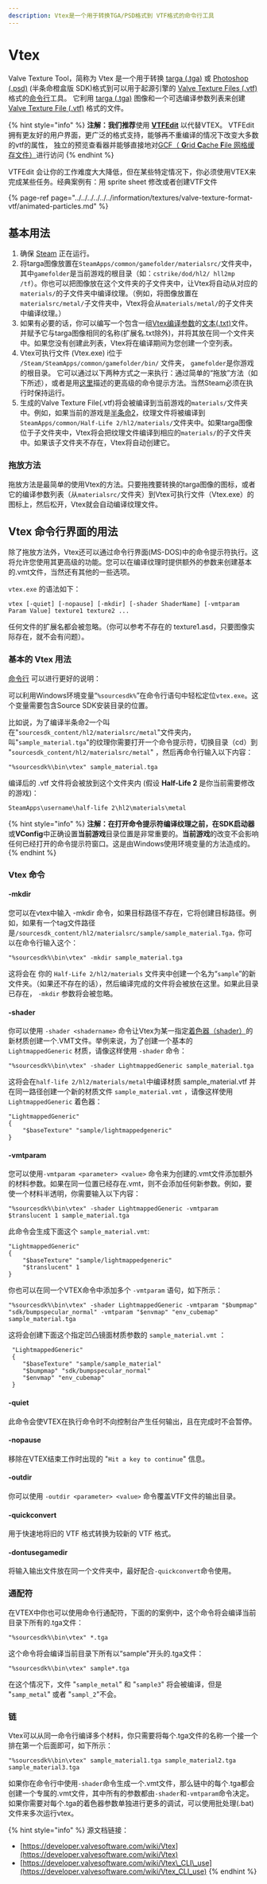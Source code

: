 ```yaml
---
description: Vtex是一个用于转换TGA/PSD格式到 VTF格式的命令行工具
---
```


# Vtex

Valve Texture Tool，简称为 Vtex 是一个用于转换 [targa \(.tga\)](../../../../../../information/file-format/truevision-graphics-adapter-tga.md) 或 [Photoshop \(.psd\)](../../../../../../information/file-format/psd-photoshop-document.md) \(半条命橙盒版 SDK\)格式到可以用于起源引擎的 [Valve Texture Files \(.vtf\)](../../../../../../information/textures/valve-texture-format-vtf/)格式的[命令行](https://developer.valvesoftware.com/wiki/Command-line)工具。 它利用 [targa \(.tga\)](../../../../../../information/file-format/truevision-graphics-adapter-tga.md) 图像和一个可选编译参数列表来创建 [Valve Texture File \(.vtf\)](../../../../../../information/textures/valve-texture-format-vtf/) 格式的文件。

{% hint style="info" %}
**注解：**我们**推荐**使用 [**VTFEdit**](../vtfedit.md) 以代替VTEX。 VTFEdit拥有更友好的用户界面，更广泛的格式支持，能够再不重编译的情况下改变大多数的vtf的属性， 独立的预览查看器并能够直接地对[GCF（ **G**rid **C**ache **F**ile 网格缓存文件）](https://developer.valvesoftware.com/wiki/GCF)进行访问
{% endhint %}

VTFEdit 会让你的工作难度大大降低，但在某些特定情况下，你必须使用VTEX来完成某些任务。经典案例有：用 sprite sheet 修改或者创建VTF文件

{% page-ref page="../../../../../../information/textures/valve-texture-format-vtf/animated-particles.md" %}

## 基本用法

1. 确保 [Steam](https://developer.valvesoftware.com/wiki/Steam) 正在运行。
2. 将targa图像放置在`SteamApps/common/gamefolder/materialsrc/`文件夹中，其中`gamefolder`是当前游戏的根目录（如：`cstrike/dod/hl2/ hll2mp /tf`）。你也可以把图像放在这个文件夹的子文件夹中，让Vtex将自动从对应的`materials/`的子文件夹中编译纹理。（例如，将图像放置在`materialsrc/metal/`子文件夹中，Vtex将会从`materials/metal/`的子文件夹中编译纹理。）
3. 如果有必要的话，你可以编写一个包含一组[Vtex编译参数](https://app.gitbook.com/@noskill/s/titanfall2/~/drafts/-MaayusPgFwEGXSZy-W-/v/chinese/how-to-start-modding/modding-introduction/modding-tools/source/vtf-and-vmt/vtex/vtex-compile-parameters/@drafts)的[文本\(.txt\)](https://app.gitbook.com/@noskill/s/titanfall2/~/drafts/-MaayusPgFwEGXSZy-W-/v/chinese/information/file-format/txt-text-file/@drafts)文件。并赋予它与targa图像相同的名称\(扩展名.txt除外\)，并将其放在同一个文件夹中。如果您没有创建此列表，Vtex将在编译期间为您创建一个空列表。
4. Vtex可执行文件 \(Vtex.exe\) i位于 `/Steam/SteamApps/common/gamefolder/bin/` 文件夹， `gamefolder`是你游戏的根目录。 它可以通过以下两种方式之一来执行：通过简单的“拖放”方法（如下所述），或者是用[这里](https://app.gitbook.com/@noskill/s/titanfall2/~/drafts/-MaayusPgFwEGXSZy-W-/v/chinese/how-to-start-modding/modding-introduction/modding-tools/source/vtf-and-vmt/vtex#firstHeading/@drafts)描述的更高级的命令提示方法。当然Steam必须在执行时保持运行。
5. 生成的Valve Texture File\(.vtf\)将会被编译到当前游戏的`materials/`文件夹中。例如，如果当前的游戏是[半条命2](https://developer.valvesoftware.com/wiki/Half-Life_2)，纹理文件将被编译到`SteamApps/common/Half-Life 2/hl2/materials/`文件夹中。如果targa图像位于子文件夹中，Vtex将会把纹理文件编译到相应的`materials/`的子文件夹中。如果该子文件夹不存在，Vtex将自动创建它。

### 拖放方法

拖放方法是最简单的使用Vtex的方法。只要拖拽要转换的targa图像的图标，或者它的编译参数列表（从`materialsrc/`文件夹）到Vtex可执行文件（Vtex.exe）的图标上，然后松开，Vtex就会自动编译纹理文件。

## Vtex 命令行界面的用法 <a id="firstHeading"></a>

除了拖放方法外，Vtex还可以通过命令行界面\(MS-DOS\)中的命令提示符执行。这将允许您使用其更高级的功能。您可以在编译纹理时提供额外的参数来创建基本的.vmt文件，当然还有其他的一些选项。

`vtex.exe` 的语法如下：

```text
vtex [-quiet] [-nopause] [-mkdir] [-shader ShaderName] [-vmtparam Param Value] texture1 texture2 ...
```

任何文件的扩展名都会被忽略。（你可以参考不存在的 texture1.asd，只要图像实际存在，就不会有问题）。

### 基本的 Vtex 用法 

[命令行](https://developer.valvesoftware.com/wiki/Command-line) 可以进行更好的说明：

可以利用Windows环境变量“`%sourcesdk%`”在命令行语句中轻松定位`vtex.exe`。这个变量需要包含Source SDK安装目录的位置。 

比如说，为了编译半条命2一个叫在"`sourcesdk_content/hl2/materialsrc/metal`"文件夹内，叫"`sample_material.tga`"的纹理你需要打开一个命令提示符，切换目录（cd）到  
 "`sourcesdk_content/hl2/materialsrc/metal`" ，然后再命令行输入以下内容：

```text
"%sourcesdk%\bin\vtex" sample_material.tga
```

编译后的 .vtf 文件将会被放到这个文件夹内 \(假设 **Half-Life 2** 是你当前需要修改的游戏\)：

```text
SteamApps\username\half-life 2\hl2\materials\metal
```

{% hint style="info" %}
 **注解：**在打开命令提示符编译纹理之前，在**SDK启动器**或**VConfig**中正确设置**当前游戏**目录位置是非常重要的。**当前游戏**的改变不会影响任何已经打开的命令提示符窗口。这是由Windows使用环境变量的方法造成的。
{% endhint %}

### Vtex 命令

#### -mkdir

您可以在vtex中输入 -mkdir 命令，如果目标路径不存在，它将创建目标路径。例如，如果有一个tag文件路径是`/sourcesdk_content/hl2/materialsrc/sample/sample_material.Tga，`你可以在命令行输入这个：

```text
"%sourcesdk%\bin\vtex" -mkdir sample_material.tga
```

这将会在 你的 `Half-Life 2/hl2/materials` 文件夹中创建一个名为“`sample`”的新文件夹。（如果还不存在的话），然后编译完成的文件将会被放在这里。如果此目录已存在， `-mkdir` 参数将会被忽略。

#### -shader

你可以使用 `-shader <shadername>` 命令让Vtex为某一指定[着色器（shader）](https://app.gitbook.com/@noskill/s/titanfall2/~/drafts/-MaayusPgFwEGXSZy-W-/v/chinese/information/textures/shader/@drafts)的新材质创建一个.VMT文件。举例来说，为了创建一个基本的 `LightmappedGeneric` 材质，请像这样使用 `-shader` 命令：

```text
"%sourcesdk%\bin\vtex" -shader LightmappedGeneric sample_material.tga
```

这将会在`half-life 2/hl2/materials/metal`中编译材质 sample\_material.vtf 并在同一路径创建一个新的材质文件 `sample_material.vmt` ，请像这样使用`LightmappedGeneric` 着色器：

```text
"LightmappedGeneric"
{
	"$baseTexture" "sample/lightmappedgeneric"
}
```

#### -vmtparam

您可以使用`-vmtparam <parameter> <value>` 命令来为创建的.vmt文件添加额外的材料参数。如果在同一位置已经存在.vmt，则不会添加任何新参数。例如，要使一个材料半透明，你需要输入以下内容：

```text
"%sourcesdk%\bin\vtex" -shader LightmappedGeneric -vmtparam $translucent 1 sample_material.tga
```

此命令会生成下面这个 `sample_material.vmt`:

```text
"LightmappedGeneric"
{
	"$baseTexture" "sample/lightmappedgeneric"
	"$translucent" 1
}
```

你也可以在同一个VTEX命令中添加多个 `-vmtparam` 语句，如下所示：

```text
"%sourcesdk%\bin\vtex" -shader LightmappedGeneric -vmtparam "$bumpmap" "sdk/bumpspecular_normal" -vmtparam "$envmap" "env_cubemap" sample_material.tga
```

这将会创建下面这个指定凹凸镜面材质参数的 `sample_material.vmt` ：

```text
 "LightmappedGeneric"
 {
 	"$baseTexture" "sample/sample_material"
 	"$bumpmap" "sdk/bumpspecular_normal"
 	"$envmap" "env_cubemap"
 }
```

#### -quiet

此命令会使VTEX在执行命令时不向控制台产生任何输出，且在完成时不会暂停。

#### -nopause

移除在VTEX结束工作时出现的 "`Hit a key to continue`" 信息。

#### -outdir

你可以使用 `-outdir <parameter> <value>` 命令覆盖VTF文件的输出目录。

#### -quickconvert

用于快速地将旧的 VTF 格式转换为较新的 VTF 格式。

#### -dontusegamedir

将输入输出文件放在同一个文件夹中，最好配合`-quickconvert`命令使用。

### 通配符

在VTEX中你也可以使用命令行通配符，下面的的案例中，这个命令将会编译当前目录下所有的.tga文件：

```text
"%sourcesdk%\bin\vtex" *.tga
```

这个命令将会编译当前目录下所有以“sample"开头的.tga文件：

```text
"%sourcesdk%\bin\vtex" sample*.tga
```

在这个情况下，文件 "`sample_metal`" 和 "`sample3`" 将会被编译，但是 "`samp_metal`" 或者 "`sampl_2`"不会。

### 链

Vtex可以从同一命令行编译多个材料，你只需要将每个.tga文件的名称一个接一个排在第一个后面即可，如下所示：

```text
"%sourcesdk%\bin\vtex" sample_material1.tga sample_material2.tga sample_material3.tga
```

如果你在命令行中使用`-shader`命令生成一个.vmt文件，那么链中的每个.tga都会创建一个专属的.vmt文件，其中所有的参数都由`-shader`和`-vmtparam`命令决定。如果你需要对每个.tga的着色器参数单独进行更多的调试，可以使用批处理\(.bat\)文件来多次运行vtex。

{% hint style="info" %}
源文档链接：

* [https://developer.valvesoftware.com/wiki/Vtex](https://developer.valvesoftware.com/wiki/Vtex)
* [https://developer.valvesoftware.com/wiki/Vtex\_CLI\_use](https://developer.valvesoftware.com/wiki/Vtex_CLI_use)
{% endhint %}

